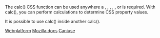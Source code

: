 The calc() CSS function can be used anywhere a <length>, <frequency>, <angle>, <time>, <number>, or <integer> is required. With calc(), you can perform calculations to determine CSS property values.

It is possible to use calc() inside another calc().

[Webplatform](docs.webplatform.org/wiki/css/functions/calc "Webplatform")
[Mozilla docs](https://developer.mozilla.org/en-US/docs/Web/CSS/calc "Mozilla")
[Caniuse](http://caniuse.com/#feat=calc "Caniuse")